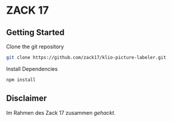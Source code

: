 # ZACK 17

## Getting Started

Clone the git repository 

```bash
git clone https://github.com/zack17/klio-picture-labeler.git
```


Install Dependencies

```bash
npm install
```



## Disclaimer
Im Rahmen des Zack 17 zusammen *gehackt*. 
